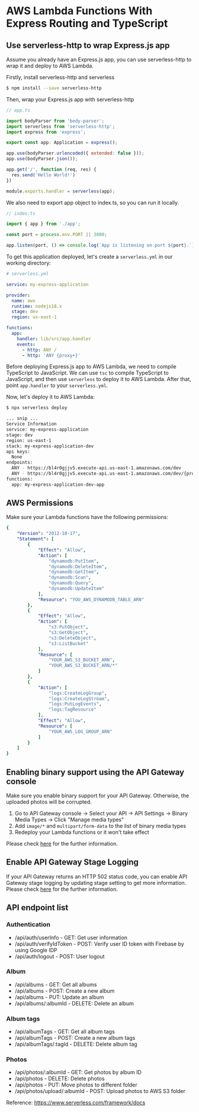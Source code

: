 # AWS Lambda Functions With Express Routing and TypeScript

## Use serverless-http to wrap Express.js app
Assume you already have an Express.js app, you can use serverless-http to wrap it and deploy to AWS Lambda.

Firstly, install serverless-http and serverless
```bash
$ npm install --save serverless-http
```

Then, wrap your Express.js app with serverless-http

```javascript
// app.ts

import bodyParser from 'body-parser';
import serverless from 'serverless-http';
import express from 'express';

export const app: Application = express();

app.use(bodyParser.urlencoded({ extended: false }));
app.use(bodyParser.json());

app.get('/', function (req, res) {
  res.send('Hello World!')
})

module.exports.handler = serverless(app);
```

We also need to export app object to index.ts, so you can run it locally.
```javascript
// index.ts

import { app } from './app';

const port = process.env.PORT || 3000;

app.listen(port, () => console.log(`App is listening on port ${port}.`));
```

To get this application deployed, let's create a `serverless.yml` in our working directory:

```yaml
# serverless.yml

service: my-express-application

provider:
  name: aws
  runtime: nodejs18.x
  stage: dev
  region: us-east-1

functions:
  app:
    handler: lib/src/app.handler
    events:
      - http: ANY /
      - http: 'ANY {proxy+}'
```

Before deploying Express.js app to AWS Lambda, we need to compile TypeScript to JavaScript. We can use `tsc` to compile
TypeScript to JavaScript, and then use `serverless` to deploy it to AWS Lambda. After that, point `app.handler` to your
`serverless.yml`.

Now, let's deploy it to AWS Lambda:
```bash
$ npx serverless deploy

... snip ...
Service Information
service: my-express-application
stage: dev
region: us-east-1
stack: my-express-application-dev
api keys:
  None
endpoints:
  ANY - https://bl4r0gjjv5.execute-api.us-east-1.amazonaws.com/dev
  ANY - https://bl4r0gjjv5.execute-api.us-east-1.amazonaws.com/dev/{proxy+}
functions:
  app: my-express-application-dev-app
```

## AWS Permissions
Make sure your Lambda functions have the following permissions:

```yaml
{
	"Version": "2012-10-17",
	"Statement": [
		{
			"Effect": "Allow",
			"Action": [
				"dynamodb:PutItem",
				"dynamodb:DeleteItem",
				"dynamodb:GetItem",
				"dynamodb:Scan",
				"dynamodb:Query",
				"dynamodb:UpdateItem"
			],
			"Resource": "YOU_AWS_DYNAMODB_TABLE_ARN"
		},
		{
			"Effect": "Allow",
			"Action": [
				"s3:PutObject",
				"s3:GetObject",
				"s3:DeleteObject",
				"s3:ListBucket"
			],
			"Resource": [
				"YOUR_AWS_S3_BUCKET_ARN",
				"YOUR_AWS_S3_BUCKET_ARN/*"
			]
		},
		{
			"Action": [
				"logs:CreateLogGroup",
				"logs:CreateLogStream",
				"logs:PutLogEvents",
				"logs:TagResource"
			],
			"Effect": "Allow",
			"Resource": [
				"YOUR_AWS_LOG_GROUP_ARN"
			]
		}
	]
}
```

## Enabling binary support using the API Gateway console
Make sure you enable binary support for your API Gateway. Otherwise, the uploaded photos will be corrupted.
1. Go to API Gateway console -> Select your API -> API Settings -> Binary Media Types -> Click "Manage media types"
2. Add `image/*` and `multipart/form-data` to the list of binary media types
3. Redeploy your Lambda functions or it won't take effect

Please check [here](https://docs.aws.amazon.com/apigateway/latest/developerguide/api-gateway-payload-encodings-configure-with-console.html) for the further information.

## Enable API Gateway Stage Logging
If your API Gateway returns an HTTP 502 status code, you can enable API Gateway stage logging by updating stage setting to get more information.
Please check [here](https://docs.aws.amazon.com/apigateway/latest/developerguide/stages.html#how-to-stage-settings-console) for the further information.

## API endpoint list
### Authentication
* /api/auth/userInfo - GET: Get user information
* /api/auth/verifyIdToken - POST: Verify user ID token with Firebase by using Google IDP
* /api/auth/logout - POST: User logout

### Album
* /api/albums - GET: Get all albums
* /api/albums - POST: Create a new album
* /api/albums - PUT: Update an album
* /api/albums/:albumId - DELETE: Delete an album

### Album tags
* /api/albumTags - GET: Get all album tags
* /api/albumTags - POST: Create a new album tags
* /api/albumTags/:tagId - DELETE: Delete album tag

### Photos
* /api/photos/:albumId - GET: Get photos by album ID
* /api/photos - DELETE: Delete photos
* /api/photos - PUT: Move photos to different folder
* /api/photos/upload/:albumId - POST: Upload photos to AWS S3 folder

Reference:
https://www.serverless.com/framework/docs
